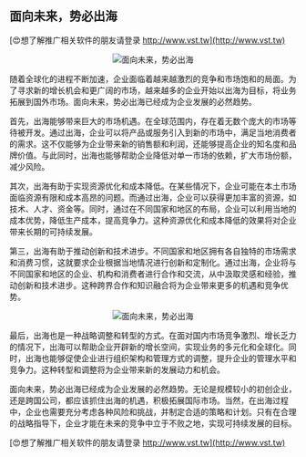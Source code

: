 ## **面向未来，势必出海**

[😍想了解推广相关软件的朋友请登录 http://www.vst.tw](http://www.vst.tw)

 <center><img src="https://vst.tw/MP4/tuiguang/png/6.png" alt="面向未来，势必出海"></center>

随着全球化的进程不断加速，企业面临着越来越激烈的竞争和市场饱和的局面。为了寻求新的增长机会和更广阔的市场，越来越多的企业开始以出海为目标，将业务拓展到国外市场。面向未来，势必出海已经成为企业发展的必然趋势。

首先，出海能够带来巨大的市场机遇。在全球范围内，存在着无数个庞大的市场等待被开发。通过出海，企业可以将产品或服务引入到新的市场中，满足当地消费者的需求。这不仅能够为企业带来新的销售额和利润，还能够提高企业的知名度和品牌价值。与此同时，出海也能够帮助企业降低对单一市场的依赖，扩大市场份额，减少风险。

其次，出海有助于实现资源优化和成本降低。在某些情况下，企业可能在本土市场面临资源有限和成本高昂的问题。而通过出海，企业可以获得更加丰富的资源，如技术、人才、资金等。同时，通过在不同国家和地区的布局，企业可以利用当地的成本优势，降低生产成本，提高竞争力。这种资源优化和成本降低的效果将对企业带来长期的可持续发展。

第三，出海有助于推动创新和技术进步。不同国家和地区拥有各自独特的市场需求和消费习惯，这就要求企业根据当地情况进行创新和定制化。通过出海，企业将与不同国家和地区的企业、机构和消费者进行合作和交流，从中汲取灵感和经验，推动创新和技术进步。这种跨界合作和知识融合将为企业带来更多的机遇和竞争优势。

 <center><img src="https://vst.tw/MP4/tuiguang/png/4.png" alt="面向未来，势必出海"></center>

最后，出海也是一种战略调整和转型的方式。在面对国内市场竞争激烈、增长乏力的情况下，出海可以帮助企业开辟新的增长空间，实现业务的多元化和全球化。同时，出海也能够促使企业进行组织架构和管理方式的调整，提升企业的管理水平和竞争力。这种转型和调整将为企业带来新的发展动力和机会。

面向未来，势必出海已经成为企业发展的必然趋势。无论是规模较小的初创企业，还是跨国公司，都应该抓住出海的机遇，积极拓展国际市场。当然，在出海过程中，企业也需要充分考虑各种风险和挑战，并制定合适的策略和计划。只有在合理的战略指导下，企业才能在未来的竞争中立于不败之地，实现可持续发展的目标。

[😍想了解推广相关软件的朋友请登录 http://www.vst.tw](http://www.vst.tw)



